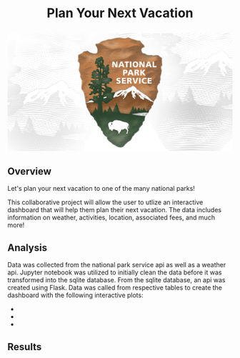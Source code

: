 # <p align = "center"> Plan Your Next Vacation </p>

![](Images/nps_logo.jpg)

## Overview

Let's plan your next vacation to one of the many national parks!

This collaborative project will allow the user to utlize an interactive dashboard that will help them plan their next vacation. The data includes information on weather, activities, location, associated fees, and much more!

## Analysis 

Data was collected from the national park service api as well as a weather api. Jupyter notebook was utilized to initially clean the data before it was transformed into the sqlite database. From the sqlite database, an api was created using Flask. Data was called from respective tables to create the dashboard with the following interactive plots:

-

-

-

## Results 
